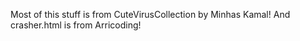 Most of this stuff is from CuteVirusCollection by Minhas Kamal!
And crasher.html is from Arricoding!
